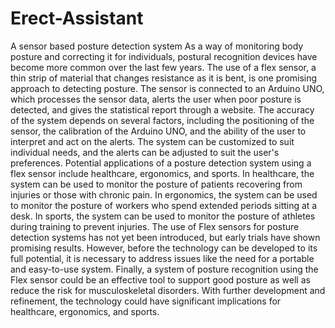 # Erect-Assistant
A sensor based posture detection system 
As a way of monitoring body posture and correcting it for individuals, postural recognition devices have become more common over the last few years. The use of a flex sensor, a thin strip of material that changes resistance as it is bent, is one promising approach to detecting posture. The sensor is connected to an Arduino UNO, which processes the sensor data, alerts the user when poor posture is detected, and gives the statistical report through a website. The accuracy of the system depends on several factors, including the positioning of the sensor, the calibration of the Arduino UNO, and the ability of the user to interpret and act on the alerts. The system can be customized to suit individual needs, and the alerts can be adjusted to suit the user's preferences. Potential applications of a posture detection system using a flex sensor include healthcare, ergonomics, and sports. In healthcare, the system can be used to monitor the posture of patients recovering from injuries or those with chronic pain. In ergonomics, the system can be used to monitor the posture of workers who spend extended periods sitting at a desk. In sports, the system can be used to monitor the posture of athletes during training to prevent injuries. The use of Flex sensors for posture detection systems has not yet been introduced, but early trials have shown promising results. However, before the technology can be developed to its full potential, it is necessary to address issues like the need for a portable and easy-to-use system. Finally, a system of posture recognition using the Flex sensor could be an effective tool to support good posture as well as reduce the risk for musculoskeletal disorders. With further development and refinement, the technology could have significant implications for healthcare, ergonomics, and sports.
